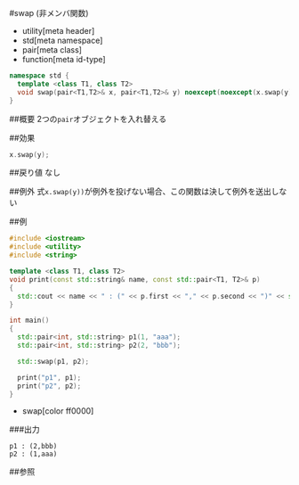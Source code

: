 #swap (非メンバ関数)
* utility[meta header]
* std[meta namespace]
* pair[meta class]
* function[meta id-type]

```cpp
namespace std {
  template <class T1, class T2>
  void swap(pair<T1,T2>& x, pair<T1,T2>& y) noexcept(noexcept(x.swap(y)));
}
```

##概要
2つの`pair`オブジェクトを入れ替える


##効果
```cpp
x.swap(y);
```

##戻り値
なし


##例外
式`x.swap(y))`が例外を投げない場合、この関数は決して例外を送出しない


##例
```cpp
#include <iostream>
#include <utility>
#include <string>

template <class T1, class T2>
void print(const std::string& name, const std::pair<T1, T2>& p)
{
  std::cout << name << " : (" << p.first << "," << p.second << ")" << std::endl;
}

int main()
{
  std::pair<int, std::string> p1(1, "aaa");
  std::pair<int, std::string> p2(2, "bbb");

  std::swap(p1, p2);

  print("p1", p1);
  print("p2", p2);
}
```
* swap[color ff0000]

###出力
```
p1 : (2,bbb)
p2 : (1,aaa)
```

##参照


